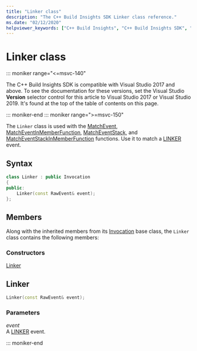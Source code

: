 ```yaml
---
title: "Linker class"
description: "The C++ Build Insights SDK Linker class reference."
ms.date: "02/12/2020"
helpviewer_keywords: ["C++ Build Insights", "C++ Build Insights SDK", "Linker", "throughput analysis", "build time analysis", "vcperf.exe"]
---
```

# Linker class

::: moniker range="<=msvc-140"

The C++ Build Insights SDK is compatible with Visual Studio 2017 and above. To see the documentation for these versions, set the Visual Studio **Version** selector control for this article to Visual Studio 2017 or Visual Studio 2019. It's found at the top of the table of contents on this page.

::: moniker-end
::: moniker range=">=msvc-150"

The `Linker` class is used with the [MatchEvent](../functions/match-event.md), [MatchEventInMemberFunction](../functions/match-event-in-member-function.md), [MatchEventStack](../functions/match-event-stack.md), and [MatchEventStackInMemberFunction](../functions/match-event-stack-in-member-function.md) functions. Use it to match a [LINKER](../event-table.md#linker) event.

## Syntax

```cpp
class Linker : public Invocation
{
public:
    Linker(const RawEvent& event);
};
```

## Members

Along with the inherited members from its [Invocation](invocation.md) base class, the `Linker` class contains the following members:

### Constructors

[Linker](#linker)

## <a name="linker"></a> Linker

```cpp
Linker(const RawEvent& event);
```

### Parameters

*event*\
A [LINKER](../event-table.md#linker) event.

::: moniker-end
